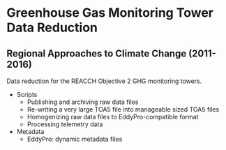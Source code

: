 Greenhouse Gas Monitoring Tower Data Reduction
==============================================

Regional Approaches to Climate Change (2011-2016)
-------------------------------------------------

Data reduction for the REACCH Objective 2 GHG monitoring towers. 

* Scripts
    * Publishing and archiving raw data files
    * Re-writing a very large TOA5 file into manageable sized TOA5 files
    * Homogenizing raw data files to EddyPro-compatible format
    * Processing telemetry data
* Metadata
    * EddyPro: dynamic metadata files


